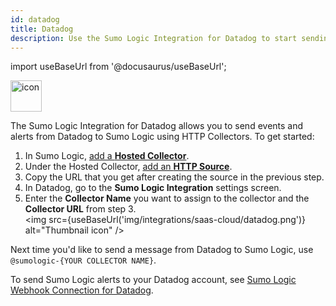 ```yaml
---
id: datadog
title: Datadog
description: Use the Sumo Logic Integration for Datadog to start sending data from Datadog to your Sumo Logic account.
---
```


import useBaseUrl from '@docusaurus/useBaseUrl';

<img src='https://upload.wikimedia.org/wikipedia/en/7/7e/Datadog_logo.svg' alt="icon" width="50"/>

The Sumo Logic Integration for Datadog allows you to send events and alerts from Datadog to Sumo Logic using HTTP Collectors. To get started:

1. In Sumo Logic, [add a **Hosted Collector**](/docs/send-data/hosted-collectors/configure-hosted-collector/#step-1-configure-hosted-collector).
2. Under the Hosted Collector, [add an **HTTP Source**](/docs/send-data/hosted-collectors/http-source/logs-metrics/#configure-an-httplogs-and-metrics-source).
3. Copy the URL that you get after creating the source in the previous step.
4. In Datadog, go to the **Sumo Logic Integration** settings screen.
5. Enter the **Collector Name** you want to assign to the collector and the **Collector URL** from step 3.<br/><img src={useBaseUrl('img/integrations/saas-cloud/datadog.png')} alt="Thumbnail icon" />

Next time you'd like to send a message from Datadog to Sumo Logic, use `@sumologic-{YOUR COLLECTOR NAME}`.

To send Sumo Logic alerts to your Datadog account, see [Sumo Logic Webhook Connection for Datadog](/docs/alerts/webhook-connections/datadog).
